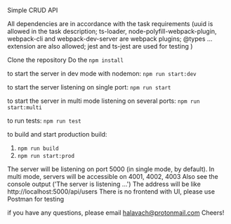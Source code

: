 Simple CRUD API

All dependencies are in accordance with the task requirements (uuid is allowed in the task description; ts-loader, node-polyfill-webpack-plugin, webpack-cli and webpack-dev-server are webpack plugins; @types ... extension are also allowed; jest and ts-jest are used for testing )

Clone the repository
Do the `npm install`

to start the server in dev mode with nodemon: `npm run start:dev`

to start the server listening on single port: `npm run start`

to start the server in multi mode listening on several ports: `npm run start:multi`

to run tests: `npm run test`

to build and start production build:

1. `npm run build`
2. `npm run start:prod`


The server will be listening on port 5000 (in single mode, by default).
In multi mode, servers will be accessible on 4001, 4002, 4003
Also see the console output ('The server is listening ...')
The address will be like http://localhost:5000/api/users
There is no frontend with UI, please use Postman for testing


if you have any questions, please email halavach@protonmail.com
Cheers!
